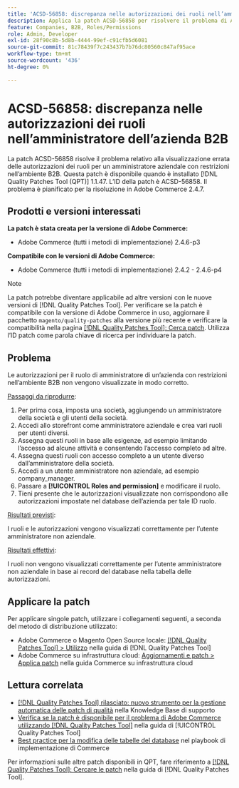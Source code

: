 ```yaml
---
title: 'ACSD-56858: discrepanza nelle autorizzazioni dei ruoli nell’amministratore dell’azienda B2B'
description: Applica la patch ACSD-56858 per risolvere il problema di Adobe Commerce, in cui le autorizzazioni dei ruoli non vengono visualizzate correttamente per un amministratore aziendale con restrizioni nell’ambiente B2B.
feature: Companies, B2B, Roles/Permissions
role: Admin, Developer
exl-id: 28f90c8b-5d8b-4444-99ef-c91cfb5d6081
source-git-commit: 81c78439f7c243437b7b76dc80560c847af95ace
workflow-type: tm+mt
source-wordcount: '436'
ht-degree: 0%

---
```


# ACSD-56858: discrepanza nelle autorizzazioni dei ruoli nell’amministratore dell’azienda B2B

La patch ACSD-56858 risolve il problema relativo alla visualizzazione errata delle autorizzazioni dei ruoli per un amministratore aziendale con restrizioni nell’ambiente B2B. Questa patch è disponibile quando è installato [!DNL Quality Patches Tool (QPT)] 1.1.47. L’ID della patch è ACSD-56858. Il problema è pianificato per la risoluzione in Adobe Commerce 2.4.7.

## Prodotti e versioni interessati

**La patch è stata creata per la versione di Adobe Commerce:**

* Adobe Commerce (tutti i metodi di implementazione) 2.4.6-p3

**Compatibile con le versioni di Adobe Commerce:**

* Adobe Commerce (tutti i metodi di implementazione) 2.4.2 - 2.4.6-p4

>[!NOTE]
>
>La patch potrebbe diventare applicabile ad altre versioni con le nuove versioni di [!DNL Quality Patches Tool]. Per verificare se la patch è compatibile con la versione di Adobe Commerce in uso, aggiornare il pacchetto `magento/quality-patches` alla versione più recente e verificare la compatibilità nella pagina [[!DNL Quality Patches Tool]: Cerca patch](https://experienceleague.adobe.com/tools/commerce-quality-patches/index.html?lang=it). Utilizza l’ID patch come parola chiave di ricerca per individuare la patch.

## Problema

Le autorizzazioni per il ruolo di amministratore di un’azienda con restrizioni nell’ambiente B2B non vengono visualizzate in modo corretto.

<u>Passaggi da riprodurre</u>:

1. Per prima cosa, imposta una società, aggiungendo un amministratore della società e gli utenti della società.
1. Accedi allo storefront come amministratore aziendale e crea vari ruoli per utenti diversi.
1. Assegna questi ruoli in base alle esigenze, ad esempio limitando l’accesso ad alcune attività e consentendo l’accesso completo ad altre.
1. Assegna questi ruoli con accesso completo a un utente diverso dall’amministratore della società.
1. Accedi a un utente amministratore non aziendale, ad esempio company_manager.
1. Passare a **[!UICONTROL Roles and permission]** e modificare il ruolo.
1. Tieni presente che le autorizzazioni visualizzate non corrispondono alle autorizzazioni impostate nel database dell’azienda per tale ID ruolo.

<u>Risultati previsti</u>:

I ruoli e le autorizzazioni vengono visualizzati correttamente per l’utente amministratore non aziendale.

<u>Risultati effettivi</u>:

I ruoli non vengono visualizzati correttamente per l’utente amministratore non aziendale in base ai record del database nella tabella delle autorizzazioni.

## Applicare la patch

Per applicare singole patch, utilizzare i collegamenti seguenti, a seconda del metodo di distribuzione utilizzato:

* Adobe Commerce o Magento Open Source locale: [[!DNL Quality Patches Tool] > Utilizzo](/help/tools/quality-patches-tool/usage.md) nella guida di [!DNL Quality Patches Tool]
* Adobe Commerce su infrastruttura cloud: [Aggiornamenti e patch > Applica patch](https://experienceleague.adobe.com/docs/commerce-cloud-service/user-guide/develop/upgrade/apply-patches.html?lang=it) nella guida Commerce su infrastruttura cloud

## Lettura correlata

* [[!DNL Quality Patches Tool] rilasciato: nuovo strumento per la gestione automatica delle patch di qualità](https://experienceleague.adobe.com/it/docs/commerce-knowledge-base/kb/announcements/commerce-announcements/magento-quality-patches-released-new-tool-to-self-serve-quality-patches) nella Knowledge Base di supporto
* [Verifica se la patch è disponibile per il problema di Adobe Commerce utilizzando  [!DNL Quality Patches Tool]](/help/tools/quality-patches-tool/patches-available-in-qpt/check-patch-for-magento-issue-with-magento-quality-patches.md) nella guida di [!UICONTROL Quality Patches Tool]
* [Best practice per la modifica delle tabelle del database](https://experienceleague.adobe.com/it/docs/commerce-operations/implementation-playbook/best-practices/development/modifying-core-and-third-party-tables#why-adobe-recommends-avoiding-modifications) nel playbook di implementazione di Commerce

Per informazioni sulle altre patch disponibili in QPT, fare riferimento a [[!DNL Quality Patches Tool]: Cercare le patch](https://experienceleague.adobe.com/tools/commerce-quality-patches/index.html?lang=it) nella guida di [!DNL Quality Patches Tool].
